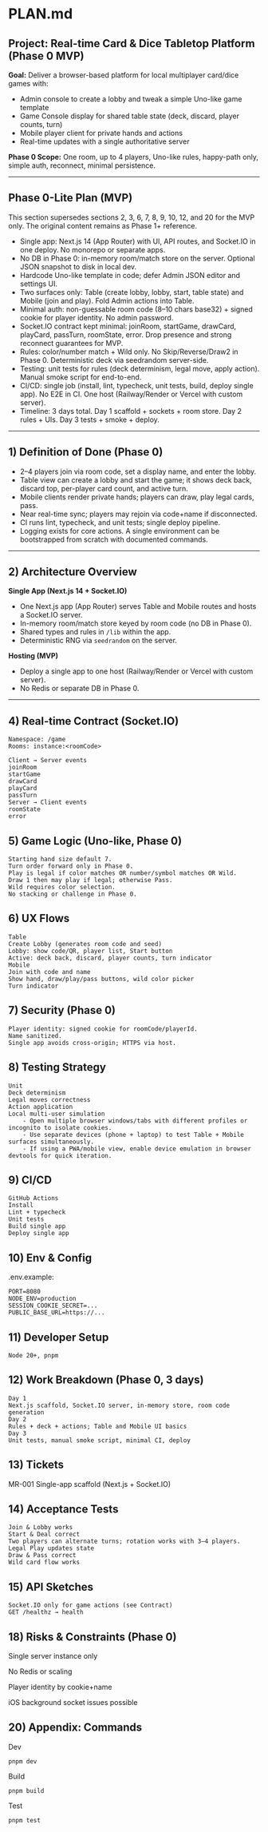 # PLAN.md

## Project: Real-time Card & Dice Tabletop Platform (Phase 0 MVP)

**Goal:** Deliver a browser-based platform for local multiplayer card/dice games with:
- Admin console to create a lobby and tweak a simple Uno-like game template
- Game Console display for shared table state (deck, discard, player counts, turn)
- Mobile player client for private hands and actions
- Real-time updates with a single authoritative server

**Phase 0 Scope:** One room, up to 4 players, Uno-like rules, happy-path only, simple auth, reconnect, minimal persistence.

---

## Phase 0-Lite Plan (MVP)

This section supersedes sections 2, 3, 6, 7, 8, 9, 10, 12, and 20 for the MVP only. The original content remains as Phase 1+ reference.

- Single app: Next.js 14 (App Router) with UI, API routes, and Socket.IO in one deploy. No monorepo or separate apps.
- No DB in Phase 0: in-memory room/match store on the server. Optional JSON snapshot to disk in local dev.
- Hardcode Uno-like template in code; defer Admin JSON editor and settings UI.
- Two surfaces only: Table (create lobby, lobby, start, table state) and Mobile (join and play). Fold Admin actions into Table.
- Minimal auth: non-guessable room code (8–10 chars base32) + signed cookie for player identity. No admin password.
- Socket.IO contract kept minimal: joinRoom, startGame, drawCard, playCard, passTurn, roomState, error. Drop presence and strong reconnect guarantees for MVP.
- Rules: color/number match + Wild only. No Skip/Reverse/Draw2 in Phase 0. Deterministic deck via seedrandom server-side.
- Testing: unit tests for rules (deck determinism, legal move, apply action). Manual smoke script for end-to-end.
- CI/CD: single job (install, lint, typecheck, unit tests, build, deploy single app). No E2E in CI. One host (Railway/Render or Vercel with custom server).
- Timeline: 3 days total. Day 1 scaffold + sockets + room store. Day 2 rules + UIs. Day 3 tests + smoke + deploy.

---

## 1) Definition of Done (Phase 0)

 - 2–4 players join via room code, set a display name, and enter the lobby.
 - Table view can create a lobby and start the game; it shows deck back, discard top, per-player card count, and active turn.
 - Mobile clients render private hands; players can draw, play legal cards, pass.
 - Near real-time sync; players may rejoin via code+name if disconnected.
 - CI runs lint, typecheck, and unit tests; single deploy pipeline.
 - Logging exists for core actions. A single environment can be bootstrapped from scratch with documented commands.

---

## 2) Architecture Overview

**Single App (Next.js 14 + Socket.IO)**

- One Next.js app (App Router) serves Table and Mobile routes and hosts a Socket.IO server.
- In-memory room/match store keyed by room code (no DB in Phase 0).
- Shared types and rules in `/lib` within the app.
- Deterministic RNG via `seedrandom` on the server.

**Hosting (MVP)**
- Deploy a single app to one host (Railway/Render or Vercel with custom server).
- No Redis or separate DB in Phase 0.

---

## 4) Real-time Contract (Socket.IO)
    Namespace: /game
    Rooms: instance:<roomCode>

    Client → Server events
    joinRoom
    startGame
    drawCard
    playCard
    passTurn
    Server → Client events
    roomState
    error

## 5) Game Logic (Uno-like, Phase 0)
    Starting hand size default 7.
    Turn order forward only in Phase 0.
    Play is legal if color matches OR number/symbol matches OR Wild.
    Draw 1 then may play if legal; otherwise Pass.
    Wild requires color selection.
    No stacking or challenge in Phase 0.

## 6) UX Flows
    Table
    Create Lobby (generates room code and seed)
    Lobby: show code/QR, player list, Start button
    Active: deck back, discard, player counts, turn indicator
    Mobile
    Join with code and name
    Show hand, draw/play/pass buttons, wild color picker
    Turn indicator

## 7) Security (Phase 0)
    Player identity: signed cookie for roomCode/playerId.
    Name sanitized.
    Single app avoids cross-origin; HTTPS via host.

## 8) Testing Strategy
    Unit
    Deck determinism
    Legal moves correctness
    Action application
    Local multi-user simulation
        - Open multiple browser windows/tabs with different profiles or incognito to isolate cookies.
        - Use separate devices (phone + laptop) to test Table + Mobile surfaces simultaneously.
        - If using a PWA/mobile view, enable device emulation in browser devtools for quick iteration.

## 9) CI/CD
    GitHub Actions
    Install
    Lint + typecheck
    Unit tests
    Build single app
    Deploy single app

## 10) Env & Config
.env.example:

    PORT=8080
    NODE_ENV=production
    SESSION_COOKIE_SECRET=...
    PUBLIC_BASE_URL=https://...

## 11) Developer Setup
    Node 20+, pnpm

## 12) Work Breakdown (Phase 0, 3 days)
    Day 1
    Next.js scaffold, Socket.IO server, in-memory store, room code generation
    Day 2
    Rules + deck + actions; Table and Mobile UI basics
    Day 3
    Unit tests, manual smoke script, minimal CI, deploy

## 13) Tickets
MR-001 Single-app scaffold (Next.js + Socket.IO)

## 14) Acceptance Tests
    Join & Lobby works
    Start & Deal correct
    Two players can alternate turns; rotation works with 3–4 players.
    Legal Play updates state
    Draw & Pass correct
    Wild card flow works

## 15) API Sketches
    Socket.IO only for game actions (see Contract)
    GET /healthz → health

## 18) Risks & Constraints (Phase 0)
Single server instance only

No Redis or scaling

Player identity by cookie+name

iOS background socket issues possible

## 20) Appendix: Commands
Dev

    pnpm dev
Build

    pnpm build
Test

    pnpm test